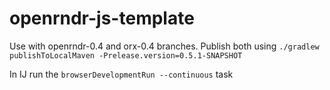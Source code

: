 # openrndr-js-template

Use with openrndr-0.4 and orx-0.4 branches. Publish both using `./gradlew publishToLocalMaven -Prelease.version=0.5.1-SNAPSHOT`

In IJ run the `browserDevelopmentRun --continuous` task  
